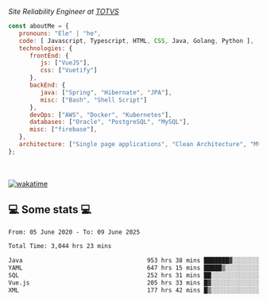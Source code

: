 <p><em>Site Reliability Engineer at <a href="https://www.totvs.com/">TOTVS</a></br>
</em></p>


```javascript
const aboutMe = {
   pronouns: "Ele" | "he",
   code: [ Javascript, Typescript, HTML, CSS, Java, Golang, Python ],
   technologies: {
      frontEnd: {
         js: ["VueJS"],
         css: ["Vuetify"]
      },
      backEnd: {
         java: ["Spring", "Hibernate", "JPA"],
         misc: ["Bash", "Shell Script"]
      },
      devOps: ["AWS", "Docker", "Kubernetes"],
      databases: ["Oracle", "PostgreSQL", "MySQL"],
      misc: ["firebase"],
   },
   architecture: ["Single page applications", "Clean Architecture", "MVC", "Microservices"],
};
```
</br></br>
[![wakatime](https://wakatime.com/badge/user/a3a8ed06-d304-4d6b-bc86-4adc418cdea7.svg)](https://wakatime.com/@a3a8ed06-d304-4d6b-bc86-4adc418cdea7)
<h2>💻 Some stats 💻</h2>

<!--START_SECTION:waka-->

```txt
From: 05 June 2020 - To: 09 June 2025

Total Time: 3,044 hrs 23 mins

Java                                   953 hrs 38 mins ███████▓░░░░░░░░░░░░░░░░░   31.32 %
YAML                                   647 hrs 15 mins █████▒░░░░░░░░░░░░░░░░░░░   21.26 %
SQL                                    252 hrs 31 mins ██░░░░░░░░░░░░░░░░░░░░░░░   08.29 %
Vue.js                                 205 hrs 33 mins █▓░░░░░░░░░░░░░░░░░░░░░░░   06.75 %
XML                                    177 hrs 42 mins █▒░░░░░░░░░░░░░░░░░░░░░░░   05.84 %
```

<!--END_SECTION:waka-->
